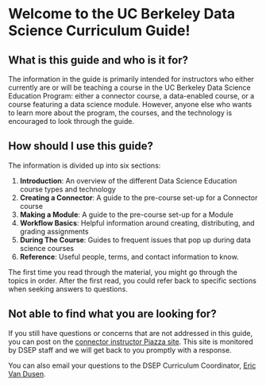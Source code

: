 # Welcome to the UC Berkeley Data Science Curriculum Guide!

## What is this guide and who is it for?

The information in the guide is primarily intended for instructors who either currently are or will be teaching a course in the UC Berkeley Data Science Education Program: either a connector course, a data-enabled course, or a course featuring a data science module. However, anyone else who wants to learn more about the program, the courses, and the technology is encouraged to look through the guide.

## How should I use this guide?

The information is divided up into six sections:
1. **Introduction**: An overview of the different Data Science Education course types and technology
2. **Creating a Connector**: A guide to the pre-course set-up for a Connector course
3. **Making a Module**: A guide to the pre-course set-up for a Module
4. **Workflow Basics**: Helpful information around creating, distributing, and grading assignments
5. **During The Course**: Guides to frequent issues that pop up during data science courses
6. **Reference**: Useful people, terms, and contact information to know.

The first time you read through the material, you might go through the topics in order. After the first read, you could refer back to specific sections when seeking answers to questions.

## Not able to find what you are looking for?

<!--

Try using the** search bar** at the top right of the page!

-->

If you still have questions or concerns that are not addressed in this guide, you can post on the [connector instructor Piazza site](https://piazza.com/berkeley/other/cs97). This site is monitored by DSEP staff and we will get back to you promptly with a response.

You can also email your questions to the DSEP Curriculum Coordinator, [Eric Van Dusen](mailto:ericvd@berkeley.edu).
